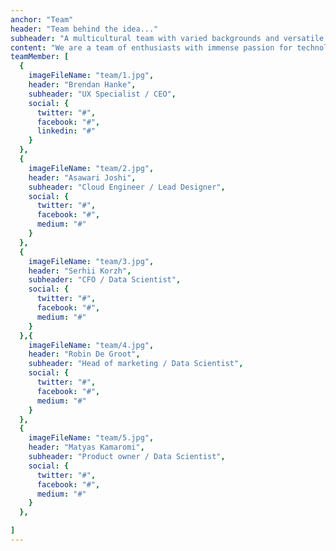 ```yaml
---
anchor: "Team"
header: "Team behind the idea..."
subheader: "A multicultural team with varied backgrounds and versatile experiences"
content: "We are a team of enthusiasts with immense passion for technology and the healthcare industry. "
teamMember: [
  {
    imageFileName: "team/1.jpg",
    header: "Brendan Hanke",
    subheader: "UX Specialist / CEO",
    social: {
      twitter: "#",
      facebook: "#",
      linkedin: "#"
    }
  },
  {
    imageFileName: "team/2.jpg",
    header: "Asawari Joshi",
    subheader: "Cloud Engineer / Lead Designer",
    social: {
      twitter: "#",
      facebook: "#",
      medium: "#"
    }
  },
  {
    imageFileName: "team/3.jpg",
    header: "Serhii Korzh",
    subheader: "CFO / Data Scientist",
    social: {
      twitter: "#",
      facebook: "#",
      medium: "#"
    }
  },{
    imageFileName: "team/4.jpg",
    header: "Robin De Groot",
    subheader: "Head of marketing / Data Scientist",
    social: {
      twitter: "#",
      facebook: "#",
      medium: "#"
    }
  },
  {
    imageFileName: "team/5.jpg",
    header: "Matyas Kamaromi",
    subheader: "Product owner / Data Scientist",
    social: {
      twitter: "#",
      facebook: "#",
      medium: "#"
    }
  },

]
---
```

